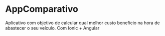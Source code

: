 # AppComparativo
Aplicativo com objetivo de calcular qual melhor custo beneficio na hora de abastecer o seu veículo. Com Ionic + Angular
